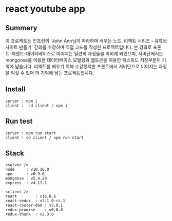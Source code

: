 # react youtube app

## Summery
이 프로젝트는 인프런의 'John Ann님의 따라하며 배우는 노드, 리액트 시리즈 - 유튜브 사이트 만들기' 강의를 수강하며 직접 코드를 작성한 프로젝트입니다.
본 강의로 프론트-백엔드-데이터베이스로 이어지는 일련의 과정들을 익히게 되었으며, 서버단에서는 mongoose를 이용한 데이터베이스 모델링과 웹토큰을 이용한 패스워드 저장부분이 기억에 남습니다.
리액트를 배우기 위해 수강했지만 프론트에서 서버단으로 이어지는 과정을 익힐 수 있어 더 기억에 남는 프로젝트입니다.

## Install
```
server : npm i 
client :  cd client / npm i 
```

## Run test
```
server : npm run start
client : cd client / npm run start
```

## Stack
```
<server />
node 	 : v10.16.0
npm  	 : v6.9.0
mongoose : v5.4.20
express  : v4.17.1

<client />
react 		 : v16.8.6
react-redux	 : v7.1.0-rc.1
react-router-dom : v5.0.1
redux-promise	 : v0.6.0
redux-thunk	 : v2.3.0
```
